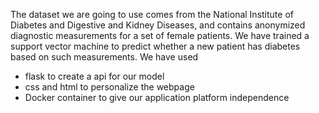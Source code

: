The dataset we are going to use comes from the National Institute of Diabetes and Digestive and Kidney Diseases, and contains anonymized diagnostic measurements for a set of female patients. We have trained a support vector machine to predict whether a new patient has diabetes based on such measurements. 
We have used 
- flask to create a api for our model
- css and html to personalize the webpage
- Docker container to give our application platform independence

